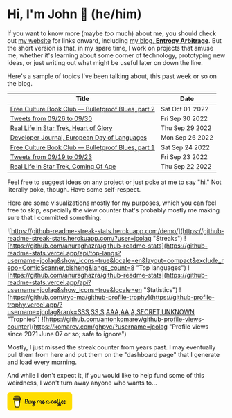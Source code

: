 # Hi, I'm John 👋 (he/him)

If you want to know more (maybe *too* much) about me, you should check out [my website](https://john.colagioia.net/) for links onward, including [my blog, **Entropy Arbitrage**](https://john.colagioia.net/blog).  But the short version is that, in my spare time, I work on projects that amuse me, whether it's learning about some corner of technology, prototyping new ideas, or just writing out what might be useful later on down the line.

Here's a sample of topics I've been talking about, this past week or so on the blog.

|Title|Date|
|-----|-------|
|[Free Culture Book Club — Bulletproof Blues, part 2](https://john.colagioia.net/blog/2022/10/01/bulletproof-2.html)|Sat Oct 01 2022|
|[Tweets from 09/26 to 09/30](https://john.colagioia.net/blog/2022/09/30/week.html)|Fri Sep 30 2022|
|[Real Life in Star Trek, Heart of Glory](https://john.colagioia.net/blog/2022/09/29/heart-glory.html)|Thu Sep 29 2022|
|[Developer Journal, European Day of Languages](https://john.colagioia.net/blog/2022/09/26/language.html)|Mon Sep 26 2022|
|[Free Culture Book Club — Bulletproof Blues, part 1](https://john.colagioia.net/blog/2022/09/24/bulletproof-1.html)|Sat Sep 24 2022|
|[Tweets from 09/19 to 09/23](https://john.colagioia.net/blog/2022/09/23/week.html)|Fri Sep 23 2022|
|[Real Life in Star Trek, Coming Of Age](https://john.colagioia.net/blog/2022/09/22/coming-age.html)|Thu Sep 22 2022|

Feel free to suggest ideas on any project or just poke at me to say "hi." Not literally poke, though. Have some self-respect.

Here are some visualizations mostly for my purposes, which you can feel free to skip, especially the view counter that's probably mostly me making sure that I committed something.

![https://github-readme-streak-stats.herokuapp.com/demo/](https://github-readme-streak-stats.herokuapp.com/?user=jcolag "Streaks")
![https://github.com/anuraghazra/github-readme-stats](https://github-readme-stats.vercel.app/api/top-langs?username=jcolag&show_icons=true&locale=en&layout=compact&exclude_repo=ComicScanner,bisheng&langs_count=8 "Top languages")
![https://github.com/anuraghazra/github-readme-stats](https://github-readme-stats.vercel.app/api?username=jcolag&show_icons=true&locale=en "Statistics")
![https://github.com/ryo-ma/github-profile-trophy](https://github-profile-trophy.vercel.app/?username=jcolag&rank=SSS,SS,S,AAA,AA,A,SECRET,UNKNOWN "Trophies")
![https://github.com/antonkomarev/github-profile-views-counter](https://komarev.com/ghpvc/?username=jcolag "Profile views since 2021 June 07 or so; safe to ignore")

Mostly, I just missed the streak counter from years past.  I may eventually pull them from here and put them on the "dashboard page" that I generate and load every morning.

And while I don't expect it, if you would like to help fund some of this weirdness, I won't turn away anyone who wants to...

[<img src="images/default-yellow.png" alt="Buy Me a Coffee" width="150px"/>](https://www.buymeacoffee.com/jcolag)
